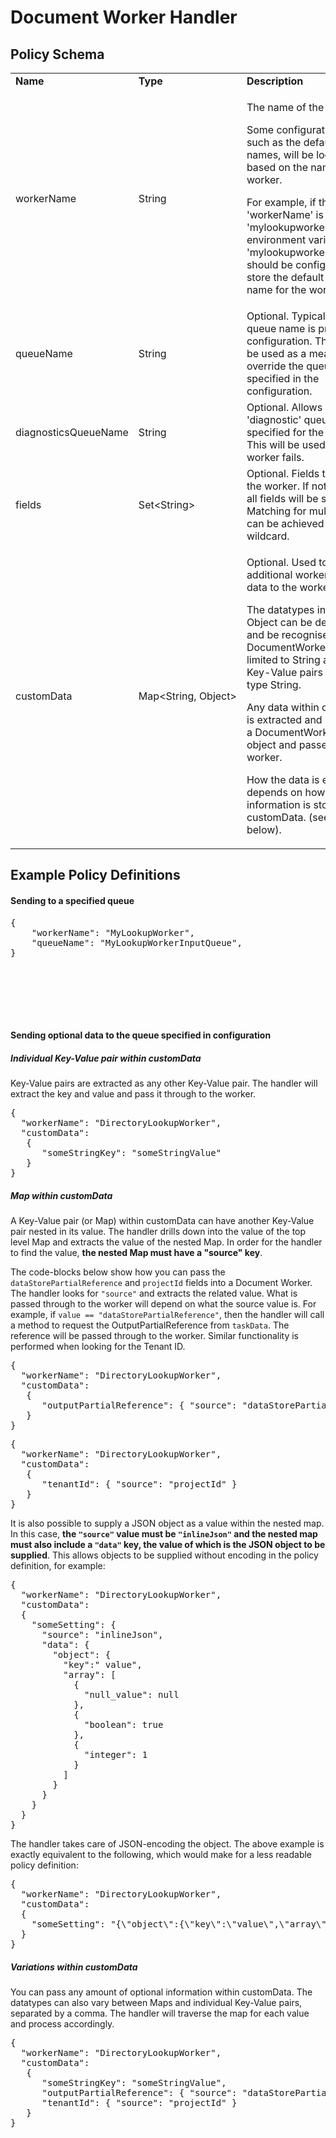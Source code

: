 # Document Worker Handler

## Policy Schema

<table>
    <tr>
        <td><b>Name</b></td>
        <td><b>Type</b></td>
        <td><b>Description</b></td>
    </tr>
    <tr>
        <td>workerName</td>
        <td>String</td>
        <td>
            <p>The name of the worker.</p>
            <p>Some configuration details, such as the default queue names, will be looked up based on the name of the worker.</p>
            <p>For example, if the 'workerName' is 'mylookupworker', then the environment variable 'mylookupworker.taskqueue' should be
               configured to store the default queue name for the worker.</p>
        </td>
    </tr>
    <tr>
        <td>queueName</td>
        <td>String</td>
        <td>Optional. Typically the target queue name is provided via configuration.
            This field can be used as a means to override the queue name specified in the configuration.</td>
    </tr>
    <tr>
        <td>diagnosticsQueueName</td>
        <td>String</td>
        <td>Optional. Allows a second 'diagnostic' queue to be specified for the worker. This will be used if the worker fails.</td>
    </tr>
    <tr>
        <td>fields</td>
        <td>Set&lt;String&gt;</td>
        <td>Optional. Fields to be sent to the worker. If not specified, all fields will be sent. Matching for multiple fields can be achieved with '*' wildcard.</td>
    </tr>
    <tr>
        <td>customData</td>
        <td>Map&lt;String,&nbsp;Object&gt;</td>
        <td>
			<p>Optional. Used to send additional worker-specific data to the worker.</p>
			<p>The datatypes in which Object can be defined as and be recognised by the DocumentWorker handler is limited to String and Map. All Key-Value pairs must be of type String.</p>
			<p>Any data within customData is extracted and placed into a DocumentWorkerTask object and passed to the worker. </p>
			<p>How the data is extracted depends on how the information is stored in customData. (see examples below).</p>
		</td>
    </tr>
</table>


## Example Policy Definitions

#### Sending to a specified queue

<pre>
{
    "workerName": "MyLookupWorker",
    "queueName": "MyLookupWorkerInputQueue",
}
</pre>

<br></br>

<br></br>

#### Sending optional data to the queue specified in configuration


##### Individual Key-Value pair within customData

Key-Value pairs are extracted as any other Key-Value pair. The handler will extract the key and value and pass it through to the worker.  

<pre>
{
  "workerName": "DirectoryLookupWorker",
  "customData": 
   {
      "someStringKey": "someStringValue"
   }
}
</pre>

##### Map within customData

A Key-Value pair (or Map) within customData can have another Key-Value pair nested in its value. The handler drills down into the value of the top level Map and extracts the value of the nested Map. In order for the handler to find the value, **the nested Map must have a "source" key**.

The code-blocks below show how you can pass the `dataStorePartialReference` and `projectId` fields into a Document Worker. The handler looks for `"source"` and extracts the related value. What is passed through to the worker will depend on what the source value is. For example, if `value == "dataStorePartialReference"`, then the handler will call a method to request the OutputPartialReference from `taskData`. The reference will be passed through to the worker. Similar functionality is performed when looking for the Tenant ID.

<pre>
{
  "workerName": "DirectoryLookupWorker",
  "customData": 
   {
      "outputPartialReference": { "source": "dataStorePartialReference" }
   }
}
</pre>

<pre>
{
  "workerName": "DirectoryLookupWorker",
  "customData": 
   {
      "tenantId": { "source": "projectId" }
   }
}
</pre>


It is also possible to supply a JSON object as a value within the nested map. In this case, **the `"source"` value must be `"inlineJson"` and the nested map must also include a `"data"` key, the value of which is the JSON object to be supplied**. This allows objects to be supplied without encoding in the policy definition, for example:

<pre>
{
  "workerName": "DirectoryLookupWorker",
  "customData":
  {  
    "someSetting": {  
      "source": "inlineJson",
      "data": {  
        "object": {  
          "key":" value",
          "array": [  
            {  
              "null_value": null
            },
            {  
              "boolean": true
            },
            {  
              "integer": 1
            }
          ]
        }
      }
    }
  }
}
</pre>

The handler takes care of JSON-encoding the object. The above example is exactly equivalent to the following, which would make for a less readable policy definition:

<pre>
{
  "workerName": "DirectoryLookupWorker",
  "customData":
  {
    "someSetting": "{\"object\":{\"key\":\"value\",\"array\":[{\"null_value\":null},{\"boolean\":true},{\"integer\":1}]}}"
  }
}
</pre>


##### Variations within customData

You can pass any amount of optional information within customData. The datatypes can also vary between Maps and individual Key-Value pairs, separated by a comma. The handler will traverse the map for each value and process accordingly.

<pre>
{
  "workerName": "DirectoryLookupWorker",
  "customData": 
   {
      "someStringKey": "someStringValue",
      "outputPartialReference": { "source": "dataStorePartialReference" },
      "tenantId": { "source": "projectId" }
   }
}
</pre>
 